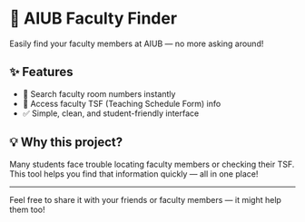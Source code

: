 # 🏫 AIUB Faculty Finder

Easily find your faculty members at AIUB — no more asking around!

## ✨ Features

- 🏢 Search faculty room numbers instantly  
- 📄 Access faculty TSF (Teaching Schedule Form) info  
- ✅ Simple, clean, and student-friendly interface  

## 💡 Why this project?

Many students face trouble locating faculty members or checking their TSF. This tool helps you find that information quickly — all in one place!

---

Feel free to share it with your friends or faculty members — it might help them too!


